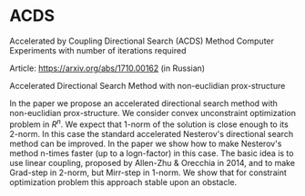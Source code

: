 # ACDS
Accelerated by Coupling Directional Search (ACDS) Method
Computer Experiments with number of iterations required

Article: https://arxiv.org/abs/1710.00162  (in Russian)

Accelerated Directional Search Method with non-euclidian prox-structure

In the paper we propose an accelerated directional search method with non-euclidian prox-structure. We consider convex unconstraint optimization problem in $R^n$. We expect that 1-norm of the solution is close enough to its 2-norm. In this case the standard accelerated Nesterov's directional search method can be improved. In the paper we show how to make Nesterov's method n-times faster (up to a logn-factor) in this case. The basic idea is to use linear coupling, proposed by Allen-Zhu & Orecchia in 2014, and to make Grad-step in 2-norm, but Mirr-step in 1-norm. We show that for constraint optimization problem this approach stable upon an obstacle. 

